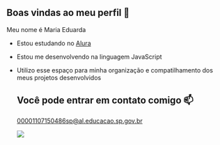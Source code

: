 ## Boas vindas ao meu perfil 🖤

Meu nome é Maria Eduarda

- Estou estudando no [Alura](https://www.alura.com.br)
- Estou me desenvolvendo na linguagem JavaScript
- Utilizo esse espaço para minha organização e compatilhamento dos meus projetos desenvolvidos

  ## Você pode entrar em contato comigo 📫
  00001107150486sp@al.educacao.sp.gov.br

  ![](https://media1.tenor.com/m/TieudA-QQUwAAAAC/nice-cute.gif)
  
